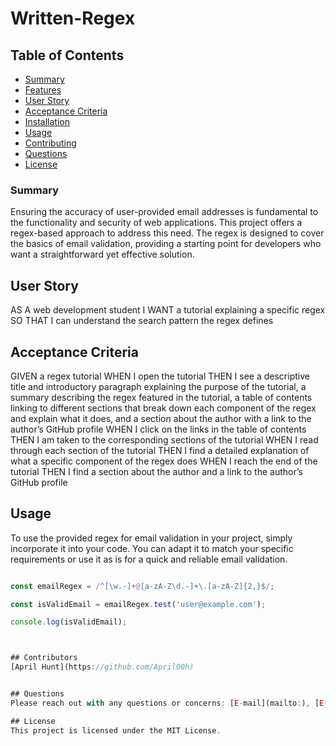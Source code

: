 # Written-Regex

## Table of Contents
- [Summary](#summary)
- [Features ](#features)
- [User Story](#user-story)
- [Acceptance Criteria](#acceptance-criteria)
- [Installation](#installation)
- [Usage](#usage)
- [Contributing](#contributing)
- [Questions](#questions)
- [License](#license)

### Summary 

Ensuring the accuracy of user-provided email addresses is fundamental to the functionality and security of web applications. This project offers a regex-based approach to address this need. The regex is designed to cover the basics of email validation, providing a starting point for developers who want a straightforward yet effective solution.



## User Story

AS A web development student
I WANT a tutorial explaining a specific regex
SO THAT I can understand the search pattern the regex defines

## Acceptance Criteria

GIVEN a regex tutorial
WHEN I open the tutorial
THEN I see a descriptive title and introductory paragraph explaining the purpose of the tutorial, a summary describing the regex featured in the tutorial, a table of contents linking to different sections that break down each component of the regex and explain what it does, and a section about the author with a link to the author’s GitHub profile
WHEN I click on the links in the table of contents
THEN I am taken to the corresponding sections of the tutorial
WHEN I read through each section of the tutorial
THEN I find a detailed explanation of what a specific component of the regex does
WHEN I reach the end of the tutorial
THEN I find a section about the author and a link to the author’s GitHub profile



## Usage 

To use the provided regex for email validation in your project, simply incorporate it into your code. You can adapt it to match your specific requirements or use it as is for a quick and reliable email validation.

```javascript

const emailRegex = /^[\w.-]+@[a-zA-Z\d.-]+\.[a-zA-Z]{2,}$/;

const isValidEmail = emailRegex.test('user@example.com');

console.log(isValidEmail); 



## Contributors
[April Hunt](https://github.com/April00h)


## Questions
Please reach out with any questions or concerns: [E-mail](mailto:), [E-mail](mailto:aprilhunt00.ah@gmail.com)

## License 
This project is licensed under the MIT License.

